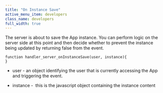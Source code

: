 ```yaml
---
title: "On Instance Save"
active_menu_item: developers
class_name: developers
full_width: true
---
```



The server is about to save the App instance. You can perform logic on the server side at this point and then decide whether to prevent the instance being updated by returning false from the event.

    function handler_server_onInstanceSave(user, instance){
    }
   

 - user - an object identifying the user that is currently accessing the App and triggering the event.

 - instance -  this is the javascript object containing the instance content

